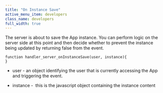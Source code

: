 ```yaml
---
title: "On Instance Save"
active_menu_item: developers
class_name: developers
full_width: true
---
```



The server is about to save the App instance. You can perform logic on the server side at this point and then decide whether to prevent the instance being updated by returning false from the event.

    function handler_server_onInstanceSave(user, instance){
    }
   

 - user - an object identifying the user that is currently accessing the App and triggering the event.

 - instance -  this is the javascript object containing the instance content

